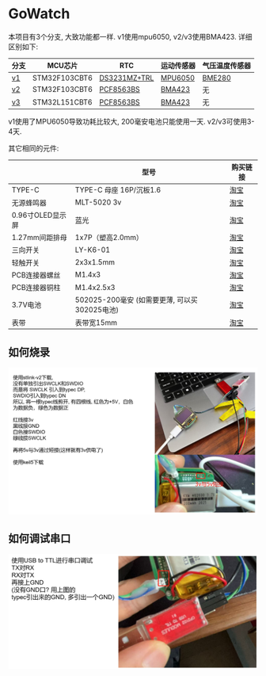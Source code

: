 # GoWatch
本项目有3个分支, 大致功能都一样. v1使用mpu6050, v2/v3使用BMA423. 详细区别如下:

| 分支 | MCU芯片 | RTC | 运动传感器 | 气压温度传感器 |
| ---- | ---- | ---- | ---- | ---- |
| [v1](https://github.com/xywatch/GoWatch/tree/v1) | STM32F103CBT6 | [DS3231MZ+TRL](https://item.taobao.com/item.htm?id=784371508620) | [MPU6050](https://detail.tmall.com/item.htm?id=598555471828&skuId=5780956225523) | [BME280](https://item.taobao.com/item.htm?id=641115619117) |
| [v2](https://github.com/xywatch/GoWatch/tree/v2) | STM32F103CBT6 | [PCF8563BS](https://item.taobao.com/item.htm?id=756706038432&spm=tbpc.boughtlist.suborder_itemtitle.1.42092e8d5rsiuO) | [BMA423](https://item.taobao.com/item.htm?_u=nfl2f5gc82f&id=585190973333&sku_properties=-1%3A-1&spm=a1z09.2.0.0.54c72e8dzYZERC) | 无 |
| [v3](https://github.com/xywatch/GoWatch/tree/v3) | STM32L151CBT6 | [PCF8563BS](https://item.taobao.com/item.htm?id=756706038432&spm=tbpc.boughtlist.suborder_itemtitle.1.42092e8d5rsiuO) | [BMA423](https://item.taobao.com/item.htm?_u=nfl2f5gc82f&id=585190973333&sku_properties=-1%3A-1&spm=a1z09.2.0.0.54c72e8dzYZERC) | 无 |

v1使用了MPU6050导致功耗比较大, 200毫安电池只能使用一天. v2/v3可使用3-4天.

其它相同的元件:

|      | 型号      | 购买链接      |
|------------|------------|------------|
| TYPE-C   | TYPE-C 母座 16P/沉板1.6     |    [淘宝](https://item.taobao.com/item.htm?id=847085611169&spm=tbpc.boughtlist.suborder_itemtitle.1.42092e8d5rsiuO)   |
| 无源蜂鸣器 | MLT-5020 3v | [淘宝](https://item.taobao.com/item.htm?id=904963885727&spm=tbpc.boughtlist.suborder_itemtitle.1.42092e8d5rsiuO) |
| 0.96寸OLED显示屏 | 蓝光 | [淘宝](https://item.taobao.com/item.htm?id=771751339592&skuId=5457594059803&spm=tbpc.boughtlist.suborder_itemtitle.1.42092e8d5rsiuO) |
| 1.27mm间距排母 | 1x7P（塑高2.0mm）| [淘宝](https://item.taobao.com/item.htm?_u=nfl2f5gee9e&id=533845762209&skuId=3898422332914&spm=a1z09.2.0.0.54c72e8dzYZERC) |
| 三向开关 | LY-K6-01 | [淘宝](https://item.taobao.com/item.htm?_u=nfl2f5g573c&id=607224934874&spm=a1z09.2.0.0.54c72e8dzYZERC) |
| 轻触开关 | 2x3x1.5mm | [淘宝](https://item.taobao.com/item.htm?_u=nfl2f5g09ac&id=852427078276&spm=a1z09.2.0.0.54c72e8dzYZERC) |
|PCB连接器螺丝| M1.4x3 | [淘宝](https://detail.tmall.com/item.htm?_u=nfl2f5gd49f&id=671590959819&skuId=5199969587667&spm=a1z09.2.0.0.54c72e8dzYZERC) |
|PCB连接器铜柱| M1.4x2.5x3 | [淘宝](https://item.taobao.com/item.htm?_u=nfl2f5g9475&id=809151694062&spm=a1z09.2.0.0.54c72e8dzYZERC) |
|3.7V电池| 502025-200毫安 (如需要更薄, 可以买302025电池) | [淘宝](https://item.taobao.com/item.htm?id=784361648217&spm=tbpc.boughtlist.suborder_itemtitle.1.42092e8d5rsiuO)|
|表带|表带宽15mm|[淘宝](https://item.taobao.com/item.htm?id=872619805915&spm=tbpc.boughtlist.suborder_itemtitle.1.42092e8d5rsiuO)|

## 如何烧录
<img src="./images/dowload.png">

## 如何调试串口
<img src="./images/serial.png">
